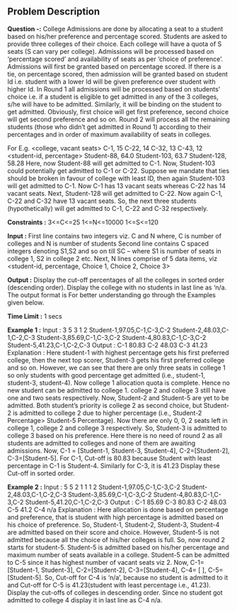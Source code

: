 ## Problem Description

**Question -:** College Admissions are done by allocating a seat to a student based on his/her preference and percentage scored. Students are asked to provide three colleges of their choice. Each college will have a quota of S seats (S can vary per college). Admissions will be processed based on ‘percentage scored’ and availability of seats as per ‘choice of preference’.
Admissions will first be granted based on percentage scored. If there is a tie, on percentage scored, then admission will be granted based on student Id i.e. student with a lower Id will be given preference over student with higher Id.
In Round 1 all admissions will be processed based on students’ choice i.e. if a student is eligible to get admitted in any of the 3 colleges, s/he will have to be admitted. Similarly, it will be binding on the student to get admitted. Obviously, first choice will get first preference, second choice will get second preference and so on.
Round 2 will process all the remaining students (those who didn’t get admitted in Round 1) according to their percentages and in order of maximum availability of seats in colleges.

For E.g.
<college, vacant seats>
C-1, 15
C-22, 14
C-32, 13
C-43, 12
<student-id, percentage>
Student-88, 64.0
Student-103, 63.7
Student-128, 58.28
Here, now Student-88 will get admitted to C-1.
Now, Student-103 could potentially get admitted to C-1 or C-22. Suppose we mandate that ties should be broken in favour of college with least ID, then again Student-103 will get admitted to C-1. Now C-1 has 13 vacant seats whereas C-22 has 14 vacant seats.
Next, Student-128 will get admitted to C-22. Now again C-1, C-22 and C-32 have 13 vacant seats. So, the next three students (hypothetically) will get admitted to C-1, C-22 and C-32 respectively.

**Constraints :**
3<=C<=25
1<=N<=10000
1<=S<=120

**Input :**
First line contains two integers viz. C and N where,
C is number of colleges and
N is number of students
Second line contains C spaced integers denoting S1,S2 and so on till SC – where S1 is number of seats in college 1, S2 in college 2 etc.
Next, N lines comprise of 5 data items, viz <student-id, percentage, Choice 1, Choice 2, Choice 3>

**Output :**
Display the cut-off percentages of all the colleges in sorted order (descending order). Display the college with no students in last line as ‘n/a.
The output format is <college cut-off_percentage>
For better understanding go through the Examples given below.

**Time Limit :** 1 secs

**Example 1 :**
Input :
3 5
3 1 2
Student-1,97.05,C-1,C-3,C-2
Student-2,48.03,C-1,C-2,C-3
Student-3,85.69,C-1,C-3,C-2
Student-4,80.83,C-1,C-3,C-2
Student-5,41.23,C-1,C-2,C-3
Output :
C-1 80.83
C-2 48.03
C-3 41.23
Explanation :
Here student-1 with highest percentage gets his first preferred college, then the next top scorer, Student-3 gets his first preferred college and so on.
However, we can see that there are only three seats in college 1 so only students with good percentage get admitted (i.e., student-1, student-3, student-4).
Now college 1 allocation quota is complete. Hence no new student can be admitted to college 1. college 2 and college 3 still have one and two seats respectively. Now, Student-2 and Student-5 are yet to be admitted.
Both student’s priority is college 2 as second choice, but Student-2 is admitted to college 2 due to higher percentage (i.e., Student-2 Percentage> Student-5 Percentage).
Now there are only 0, 0, 2 seats left in college 1, college 2 and college 3 respectively. So, Student-3 is admitted to college 3 based on his preference. Here there is no need of round 2 as all students are admitted to colleges and none of them are awaiting admissions.
Now, C-1 = [Student-1, Student-3, Student-4], C-2=[Student-2], C-3=[Student-5]. For C-1, Cut-off is 80.83 because Student with least percentage in C-1 is Student-4. Similarly for C-3, it is 41.23 Display these Cut-off in sorted order.

**Example 2 :**
Input :
5 5
2 1 1 1 2
Student-1,97.05,C-1,C-3,C-2
Student-2,48.03,C-1,C-2,C-3
Student-3,85.69,C-1,C-3,C-2
Student-4,80.83,C-1,C-3,C-2
Student-5,41.20,C-1,C-2,C-3
Output :
C-1 85.69
C-3 80.83
C-2 48.03
C-5 41.2
C-4 n/a
Explanation :
Here allocation is done based on percentage and preference, that is student with high percentage is admitted based on his choice of preference. So, Student-1, Student-2, Student-3, Student-4 are admitted based on their score and choice.
However, Student-5 is not admitted because all the choice of his/her colleges is full. So, now round 2 starts for student-5. Student-5 is admitted based on his/her percentage and maximum number of seats available in a college.
Student-5 can be admitted to C-5 since it has highest number of vacant seats viz 2.
Now, C-1= [Student-1, Student-3], C-2=[Student-2], C-3=[Student-4], C-4= [ ], C-5=[Student-5].
So, Cut-off for C-4 is ‘n/a’, because no student is admitted to it and Cut-off for C-5 is 41.23(student with least percentage i.e., 41.23).
Display the cut-offs of colleges in descending order. Since no student got admitted to college 4 display it in last line as C-4 n/a.
